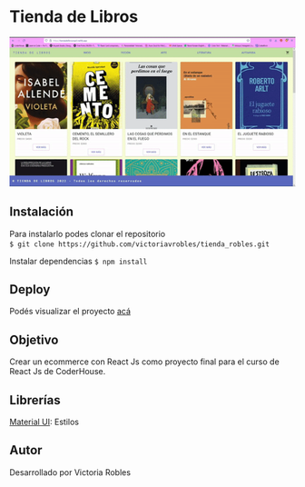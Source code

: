# Tienda de Libros

![](tiendadelibros.gif)

## Instalación
Para instalarlo podes clonar el repositorio  
`$ git clone https://github.com/victoriavrobles/tienda_robles.git`

Instalar dependencias
`$ npm install`

## Deploy
Podés visualizar el proyecto [acá](https://tiendadelibrosreact.netlify.app/)

## Objetivo
Crear un ecommerce con React Js como proyecto final para el curso de React Js de CoderHouse.

## Librerías
[Material UI](https://mui.com/): Estilos

## Autor
Desarrollado por Victoria Robles